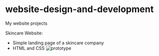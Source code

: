 # website-design-and-development
My website projects

Skincare Website:
- Simple landing page of a skincare company
- HTML and CSS
![prototype](https://github.com/vanessadubouzet/website-design-and-development/assets/91502598/4b96be3a-5898-4884-8368-71f944610530)
